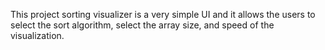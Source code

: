 This project sorting visualizer is a very simple UI and it allows the users to select the sort algorithm, select the array size, and speed of the visualization.
